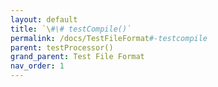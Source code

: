 ```yaml
---
layout: default
title: `\#\# testCompile()`
permalink: /docs/TestFileFormat#-testcompile
parent: testProcessor()
grand_parent: Test File Format
nav_order: 1
---
```

